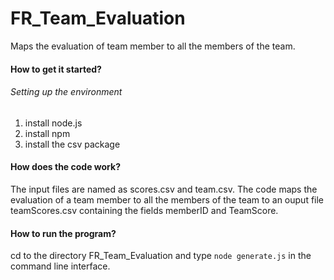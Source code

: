 # FR_Team_Evaluation
Maps the evaluation of team member to all the members of the team.
#### How to get it started?
###### *Setting up the environment*
1. install node.js
2. install npm
3. install the csv package
#### How does the code work?
The input files are named as scores.csv and team.csv.
The code maps the evaluation of a team member to all the members of the team to an ouput file teamScores.csv containing the fields memberID and TeamScore.
#### How to run the program?
cd to the directory FR_Team_Evaluation and type `node generate.js` in the command line interface.
